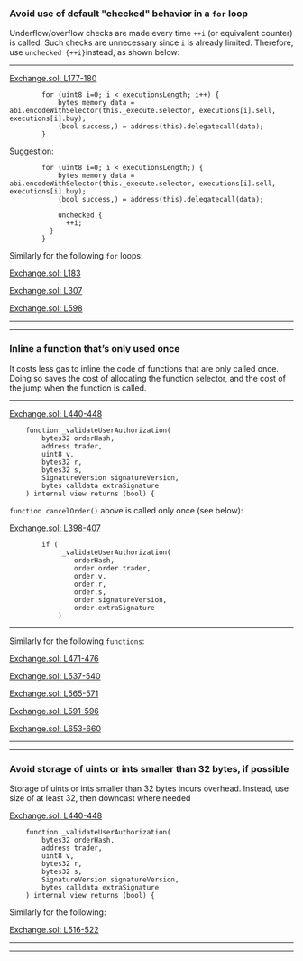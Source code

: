 ### Avoid use of default "checked" behavior in a `for` loop
Underflow/overflow checks are made every time `++i` (or equivalent counter) is called. Such checks are unnecessary since `i` is already limited. Therefore, use `unchecked {++i}`instead, as shown below:
___
[Exchange.sol: L177-180](https://github.com/code-423n4/2022-11-non-fungible/blob/323b7cbf607425dd81da96c0777c8b12e800305d/contracts/Exchange.sol#L177-L180)
```solidity
        for (uint8 i=0; i < executionsLength; i++) {
            bytes memory data = abi.encodeWithSelector(this._execute.selector, executions[i].sell, executions[i].buy);
            (bool success,) = address(this).delegatecall(data);
        }
```
Suggestion:
```solidity
        for (uint8 i=0; i < executionsLength;) {
            bytes memory data = abi.encodeWithSelector(this._execute.selector, executions[i].sell, executions[i].buy);
            (bool success,) = address(this).delegatecall(data);

            unchecked {
              ++i;
          }
        }
```
Similarly for the following `for` loops:

[Exchange.sol: L183](https://github.com/code-423n4/2022-11-non-fungible/blob/323b7cbf607425dd81da96c0777c8b12e800305d/contracts/Exchange.sol#L183)

[Exchange.sol: L307](https://github.com/code-423n4/2022-11-non-fungible/blob/323b7cbf607425dd81da96c0777c8b12e800305d/contracts/Exchange.sol#L307)

[Exchange.sol: L598](https://github.com/code-423n4/2022-11-non-fungible/blob/323b7cbf607425dd81da96c0777c8b12e800305d/contracts/Exchange.sol#L598)
___
___


### Inline a function that’s only used once
It costs less gas to inline the code of functions that are only called once. Doing so saves the cost of allocating the function selector, and the cost of the jump when the function is called. 
___
[Exchange.sol: L440-448](https://github.com/code-423n4/2022-11-non-fungible/blob/323b7cbf607425dd81da96c0777c8b12e800305d/contracts/Exchange.sol#L440-L448)
```solidity
    function _validateUserAuthorization(
        bytes32 orderHash,
        address trader,
        uint8 v,
        bytes32 r,
        bytes32 s,
        SignatureVersion signatureVersion,
        bytes calldata extraSignature
    ) internal view returns (bool) {
```
`function cancelOrder()` above is called only once (see below):

[Exchange.sol: L398-407](https://github.com/code-423n4/2022-11-non-fungible/blob/323b7cbf607425dd81da96c0777c8b12e800305d/contracts/Exchange.sol#L398-L407)
```solidity
        if (
            !_validateUserAuthorization(
                orderHash,
                order.order.trader,
                order.v,
                order.r,
                order.s,
                order.signatureVersion,
                order.extraSignature
            )
```
___
Similarly for the following `functions`:

[Exchange.sol: L471-476](https://github.com/code-423n4/2022-11-non-fungible/blob/323b7cbf607425dd81da96c0777c8b12e800305d/contracts/Exchange.sol#L471-L476)

[Exchange.sol: L537-540](https://github.com/code-423n4/2022-11-non-fungible/blob/323b7cbf607425dd81da96c0777c8b12e800305d/contracts/Exchange.sol#L537-L540)

[Exchange.sol: L565-571](https://github.com/code-423n4/2022-11-non-fungible/blob/323b7cbf607425dd81da96c0777c8b12e800305d/contracts/Exchange.sol#L565-L571)

[Exchange.sol: L591-596](https://github.com/code-423n4/2022-11-non-fungible/blob/323b7cbf607425dd81da96c0777c8b12e800305d/contracts/Exchange.sol#L591-L596)

[Exchange.sol: L653-660](https://github.com/code-423n4/2022-11-non-fungible/blob/323b7cbf607425dd81da96c0777c8b12e800305d/contracts/Exchange.sol#L653-L660)
___
___


### Avoid storage of uints or ints smaller than 32 bytes, if possible
Storage of uints or ints smaller than 32 bytes incurs overhead. Instead, use size of at least 32, then downcast where needed

[Exchange.sol: L440-448](https://github.com/code-423n4/2022-11-non-fungible/blob/323b7cbf607425dd81da96c0777c8b12e800305d/contracts/Exchange.sol#L440-L448)
```solidity
    function _validateUserAuthorization(
        bytes32 orderHash,
        address trader,
        uint8 v,
        bytes32 r,
        bytes32 s,
        SignatureVersion signatureVersion,
        bytes calldata extraSignature
    ) internal view returns (bool) {
```
Similarly for the following:

[Exchange.sol: L516-522](https://github.com/code-423n4/2022-11-non-fungible/blob/323b7cbf607425dd81da96c0777c8b12e800305d/contracts/Exchange.sol#L516-L522)
___
___
